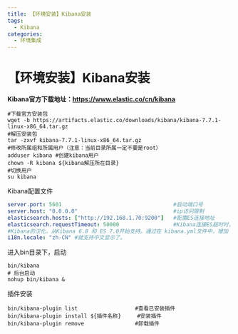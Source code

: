 ```yaml
---
title: 【环境安装】Kibana安装
tags:
  - Kibana
categories:
  - 环境集成
---
```

# 【环境安装】Kibana安装

**Kibana官方下载地址：https://www.elastic.co/cn/kibana**

```shell
#下载官方安装包
wget -b https://artifacts.elastic.co/downloads/kibana/kibana-7.7.1-linux-x86_64.tar.gz
#解压安装包
tar -zxvf kibana-7.7.1-linux-x86_64.tar.gz
#修改所属组和所属用户（注意：当前目录所属一定不要是root）
adduser kibana #创建kibana用户
chown -R kibana ${kibana解压所在目录}
#切换用户
su kibana
```

Kibana配置文件

```yaml
server.port: 5601 									#启动端口号
server.host: "0.0.0.0"								#ip访问限制
elasticsearch.hosts: ["http://192.168.1.70:9200"]	#配置ES连接地址
elasticsearch.requestTimeout: 50000 				#Kibana连接ES超时时，可修改
#Kibana的汉化，从Kibana 6.8 和 ES 7.0开始支持。通过在 kibana.yml文件中，增加
i18n.locale: "zh-CN" #就支持中文显示了。
```

进入bin目录下，启动

```shell
bin/kibana
# 后台启动
nohup bin/kibana &
```

插件安装

```shell
bin/kibana-plugin list					#查看已安装插件
bin/kibana-plugin install ${插件名称}	  #安装插件
bin/kibana-plugin remove				#卸载插件
```

